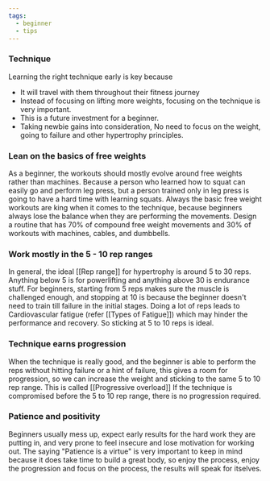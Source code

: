 ```yaml
---
tags:
  - beginner
  - tips
---
```

### Technique
Learning the right technique early is key because 
- It will travel with them throughout their fitness journey
- Instead of focusing on lifting more weights, focusing on the technique is very important.
- This is a future investment for a beginner.
- Taking newbie gains into consideration, No need to focus on the weight, going to failure and other hypertrophy principles.
### Lean on the basics of free weights
As a beginner, the workouts should mostly evolve around free weights rather than machines. Because a person who learned how to squat can easily go and perform leg press, but a person trained only in leg press is going to have a hard time with learning squats. Always the basic free weight workouts are king when it comes to the technique, because beginners always lose the balance when they are performing the movements.
Design a routine that has 70% of compound free weight movements and 30% of workouts with machines, cables, and dumbbells.
### Work mostly in the 5 - 10 rep ranges
In general, the ideal [[Rep range]] for hypertrophy is around 5 to 30 reps. Anything below 5 is for powerlifting and anything above 30 is endurance stuff.
For beginners, starting from 5 reps makes sure the muscle is challenged enough, and stopping at 10 is because the beginner doesn't need to train till failure in the initial stages. 
Doing a lot of reps leads to Cardiovascular fatigue (refer [[Types of Fatigue]]) which may hinder the performance and recovery. So sticking at 5 to 10 reps is ideal.
### Technique earns progression
When the technique is really good, and the beginner is able to perform the reps without hitting failure or a hint of failure, this gives a room for progression, so we can increase the weight and sticking to the same 5 to 10 rep range. This is called [[Progressive overload]]
If the technique is compromised before the 5 to 10 rep range, there is no progression required.
### Patience and positivity
Beginners usually mess up, expect early results for the hard work they are putting in, and very prone to feel insecure and lose motivation for working out. The saying "Patience is a virtue" is very important to keep in mind because it does take time to build a great body, so enjoy the process, enjoy the progression and focus on the process,  the results will speak for itselves.
